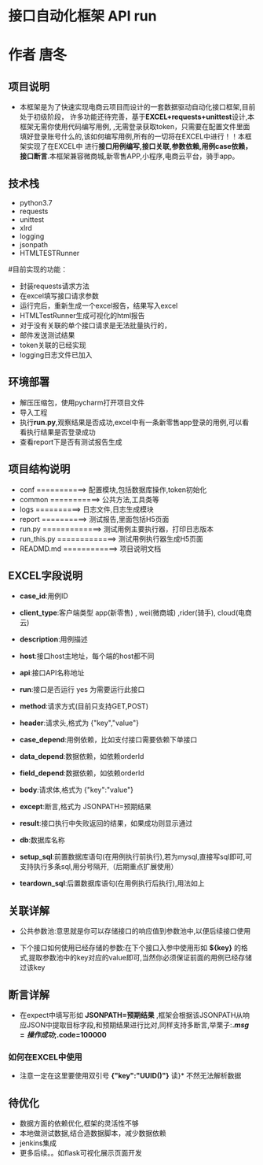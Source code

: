 # 接口自动化框架    API run    
# 作者 唐冬
## 项目说明
- 本框架是为了快速实现电商云项目而设计的一套数据驱动自动化接口框架,目前处于初级阶段，
许多功能还待完善，基于**EXCEL+requests+unittest**设计,本框架无需你使用代码编写用例,
,无需登录获取token，只需要在配置文件里面填好登录账号什么的,该如何编写用例,所有的一切将在EXCEL中进行！！本框架实现了在EXCEL中
进行**接口用例编写,接口关联,参数依赖,用例case依赖，接口断言**.本框架兼容微商城,新零售APP,小程序,电商云平台，骑手app。

## 技术栈
- python3.7
- requests
- unittest
- xlrd
- logging
- jsonpath
- HTMLTESTRunner

#目前实现的功能：
- 封装requests请求方法
- 在excel填写接口请求参数
- 运行完后，重新生成一个excel报告，结果写入excel
- HTMLTestRunner生成可视化的html报告
- 对于没有关联的单个接口请求是无法批量执行的，
- 邮件发送测试结果
- token关联的已经实现
- logging日志文件已加入

## 环境部署
- 解压压缩包，使用pycharm打开项目文件
- 导入工程
- 执行**run.py**,观察结果是否成功,excel中有一条新零售app登录的用例,可以看看执行结果是否登录成功
- 查看report下是否有测试报告生成

## 项目结构说明
- conf ===========> 配置模块,包括数据库操作,token初始化
- common ===========> 公共方法,工具类等
- logs ==========> 日志文件,日志生成模块
- report ==========> 测试报告,里面包括H5页面
- run.py =============> 测试用例主要执行器，打印日志版本
- run_this.py =============> 测试用例执行器生成H5页面
- READMD.md ============> 项目说明文档

## EXCEL字段说明
- **case_id**:用例ID

- **client_type**:客户端类型 app(新零售) , wei(微商城) ,rider(骑手),  cloud(电商云)
- **description**:用例描述
- **host**:接口host主地址，每个端的host都不同
- **api**:接口API名称地址
- **run**:接口是否运行 yes 为需要运行此接口
- **method**:请求方式(目前只支持GET,POST)
- **header**:请求头,格式为 {"key","value"}
- **case_depend**:用例依赖，比如支付接口需要依赖下单接口
- **data_depend**:数据依赖，如依赖orderId 
- **field_depend**:数据依赖，如依赖orderId 
- **body**:请求体,格式为 {"key":"value"}
- **except**:断言,格式为  JSONPATH=预期结果  
- **result**:接口执行中失败返回的结果，如果成功则显示通过
- **db**:数据库名称
- **setup_sql**:前置数据库语句(在用例执行前执行),若为mysql,直接写sql即可,可支持执行多条sql,用分号隔开,（后期重点扩展使用）
- **teardown_sql**:后置数据库语句(在用例执行后执行),用法如上


## 关联详解
- 公共参数池:意思就是你可以存储接口的响应值到参数池中,以便后续接口使用

- 下个接口如何使用已经存储的参数:在下个接口入参中使用形如  **${key}** 的格式,提取参数池中的key对应的value即可,当然你必须保证前面的用例已经存储过该key

## 断言详解
- 在expect中填写形如  **JSONPATH=预期结果** ,框架会根据该JSONPATH从响应JSON中提取目标字段,和预期结果进行比对,同样支持多断言,举栗子:**$.msg=操作成功;$.code=100000**

### 如何在EXCEL中使用
- 注意一定在这里要使用双引号  **{"key":"UUID()"}**  读}* 不然无法解析数据


## 待优化
- 数据方面的依赖优化,框架的灵活性不够
- 本地做测试数据,结合造数据脚本，减少数据依赖
- jenkins集成
- 更多后续。。如flask可视化展示页面开发
